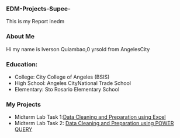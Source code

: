 

### EDM-Projects-Supee-
This is my Report inedm
### About Me
Hi my name is Iverson Quiambao,0 yrsold from AngelesCity
### Education:
- College: City College of Angeles (BSIS)
- High School: Angeles CityNational Trade School
- Elementary: Sto Rosario Elementary School
### My Projects
- Midterm Lab Task 1:[Data Cleaning and Preparation using Excel](Midterm%20Task%201/task1.md)
- Midterm Lab Task 2: [Data Cleaning and Preparation using POWER QUERY](Midterm%20Task%201/task1.md)



